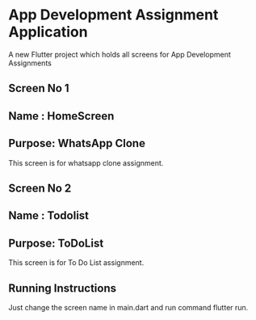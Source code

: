 # App Development Assignment Application

A new Flutter project which holds all screens for App Development Assignments

## Screen No 1
## Name : HomeScreen
## Purpose: WhatsApp Clone

This screen is for whatsapp clone assignment.

## Screen No 2
## Name : Todolist
## Purpose: ToDoList

This screen is for To Do List assignment.

## Running Instructions
Just change the screen name in main.dart and run command flutter run.
